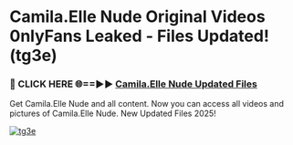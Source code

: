 # Camila.Elle Nude Original Videos 0nlyFans Leaked - Files Updated! (tg3e)

<h3>🔴 CLICK HERE 🌐==►► <a href="https://tinyurl.com/yc6ubb5a" rel="nofollow">Camila.Elle Nude Updated Files</a></h3>

Get Camila.Elle Nude and all content. Now you can access all videos and pictures of Camila.Elle Nude. New Updated Files 2025!

[![tg3e](https://i.imgur.com/7eu0CRL.gif)](https://tinyurl.com/yc6ubb5a)
